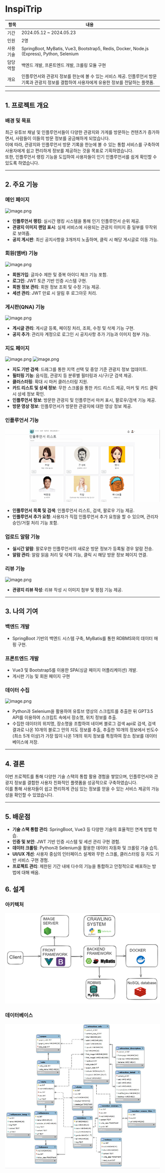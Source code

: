 # InspiTrip

| 항목      | 내용                                                                                                                                              |
| --------- | ------------------------------------------------------------------------------------------------------------------------------------------------- |
| 기간      | 2024.05.12 ~ 2024.05.23                                                                                                                           |
| 인원      | 2명                                                                                                                                               |
| 사용 기술 | SpringBoot, MyBatis, Vue3, Bootstrap5, Redis, Docker, Node.js (Express), Python, Selenium                                                         |
| 담당 역할 | 백엔드 개발, 프론트엔드 개발, 크롤링 모듈 구현                                                                                                    |
| 개요      | 인플루언서와 관광지 정보를 한눈에 볼 수 있는 서비스 제공. 인플루언서 방문 기록과 관광지 정보를 결합하여 사용자에게 유용한 정보를 전달하는 플랫폼. |

---

## 1. 프로젝트 개요

### 배경 및 목표

최근 유튜브 채널 및 인플루언서들이 다양한 관광지와 가게를 방문하는 컨텐츠가 증가하면서, 사람들이 이들의 방문 정보를 궁금해하게 되었습니다.  
이에 따라, 관광지와 인플루언서 방문 기록을 한눈에 볼 수 있는 통합 서비스를 구축하여 사용자에게 쉽고 편리하게 정보를 제공하는 것을 목표로 기획하였습니다.  
또한, 인플루언서 랭킹 기능을 도입하여 사용자들이 인기 인플루언서를 쉽게 확인할 수 있도록 하였습니다.

---

## 2. 주요 기능

### 메인 페이지

![image.png](./imgs/1.gif)

-   **인플루언서 랭킹**: 실시간 랭킹 시스템을 통해 인기 인플루언서 순위 제공.
-   **관광지 이미지 랜덤 표시**: 실제 서비스에 사용되는 관광지 이미지 중 일부를 무작위로 보여줌.
-   **공지 게시판**: 최신 공지사항을 3개까지 노출하며, 클릭 시 해당 게시글로 이동 가능.

### 회원(맴버) 기능

![image.png](./imgs/2.gif)

-   **회원가입**: 글자수 제한 및 중복 아이디 체크 기능 포함.
-   **로그인**: JWT 토큰 기반 인증 시스템 구현.
-   **회원 정보 관리**: 회원 정보 조회 및 수정 기능 제공.
-   **세션 관리**: JWT 만료 시 알림 후 로그아웃 처리.

### 게시판(QNA) 기능

![image.png](./imgs/3.gif)

-   **게시글 관리**: 게시글 등록, 페이징 처리, 조회, 수정 및 삭제 기능 구현.
-   **공지 추가**: 관리자 계정으로 로그인 시 공지사항 추가 기능과 이미지 첨부 가능.

### 지도 페이지

![image.png](./imgs/4.gif)
![image.png](./imgs/5.gif)

-   **지도 기반 검색**: 드래그를 통한 지역 선택 및 중앙 기준 관광지 정보 업데이트.
-   **필터링 기능**: 음식점, 관광지 등 분류별 필터링과 시/구/군 검색 제공.
-   **클러스터링**: 확대 시 마커 클러스터링 지원.
-   **카드 리스트 및 상세 정보**: 무한 스크롤을 통한 카드 리스트 제공, 마커 및 카드 클릭 시 상세 정보 확인.
-   **인플루언서 정보**: 방문한 관광지 및 인플루언서 마커 표시, 팔로우/검색 기능 제공.
-   **방문 영상 정보**: 인플루언서가 방문한 관광지에 대한 영상 정보 제공.

### 인플루언서 기능

![image.png](./imgs/6.gif)

-   **인플루언서 목록 및 검색**: 인플루언서 리스트, 검색, 팔로우 기능 제공.
-   **인플루언서 추가 요청**: 사용자가 직접 인플루언서 추가 요청을 할 수 있으며, 관리자 승인/거절 처리 기능 포함.

### 업로드 알람 기능

-   **실시간 알람**: 팔로우한 인플루언서의 새로운 방문 정보가 등록될 경우 알람 전송.
-   **알람 관리**: 알람 읽음 처리 및 삭제 기능, 클릭 시 해당 방문 정보 페이지 연결.

### 리뷰 기능

![image.png](./imgs/7.gif)

-   **관광지 리뷰 작성**: 리뷰 작성 시 이미지 첨부 및 평점 기능 제공.

---

## 3. 나의 기여

### 백엔드 개발

-   SpringBoot 기반의 백엔드 시스템 구축, MyBatis를 통한 RDBMS와의 데이터 매핑 구현.

### 프론트엔드 개발

-   Vue3 및 Bootstrap5를 이용한 SPA(싱글 페이지 어플리케이션) 개발.
-   게시판 기능 및 회원 페이지 구현

### 데이터 수집

![image.png](./imgs/collect.gif)

-   Python과 Selenium을 활용하여 유튜브 영상의 스크립트를 추출한 뒤 GPT3.5 API를 이용하여 스크립트 속에서 장소명, 위치 정보를 추출.
-   수집한 데이터의 위치명, 장소명을 조합하여 네이버 블로그 검색 api로 검색, 검색 결과로 나온 10개의 블로그 안의 지도 정보를 추출, 추출한 10개의 정보에서 빈도수(최소 5개 이상)가 가장 많이 나온 1개의 위치 정보를 특정하여 장소 정보를 데이터베이스에 저장.

---

## 4. 결론

이번 프로젝트를 통해 다양한 기술 스택의 통합 활용 경험을 쌓았으며, 인플루언서와 관광지 정보를 결합한 사용자 친화적인 플랫폼을 성공적으로 구축하였습니다.  
이를 통해 사용자들이 쉽고 편리하게 관심 있는 정보를 얻을 수 있는 서비스 제공의 가능성을 확인할 수 있었습니다.

---

## 5. 배운점

-   **기술 스택 통합 관리**: SpringBoot, Vue3 등 다양한 기술의 효율적인 연계 방법 학습.
-   **인증 및 보안**: JWT 기반 인증 시스템 및 세션 관리 구현 경험.
-   **데이터 크롤링**: Python과 Selenium을 활용한 데이터 자동화 및 크롤링 기술 습득.
-   **UI/UX 개선**: 사용자 중심의 인터페이스 설계와 무한 스크롤, 클러스터링 등 지도 기반 서비스 구현 경험.
-   **프로젝트 관리**: 제한된 기간 내에 다수의 기능을 통합하고 안정적으로 배포하는 방법에 대해 배움.

## 6. 설계

### 아키텍처

![image.png](./imgs/system_architecture.png)

### 데이터베이스

![image.png](./imgs/database.JPG)
